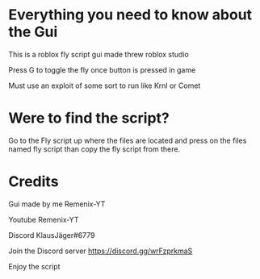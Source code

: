 # Everything you need to know about the Gui

This is a roblox fly script gui made threw roblox studio

Press G to toggle the fly once button is pressed in game 

Must use an exploit of some sort to run like Krnl or Comet 

# Were to find the script?

Go to the Fly script up where the files are 
located and press on the files named fly script 
than copy the fly script from there.

# Credits

Gui made by me Remenix-YT 

Youtube Remenix-YT 

Discord KlausJäger#6779 

Join the Discord server https://discord.gg/wrFzprkmaS

Enjoy the script 
